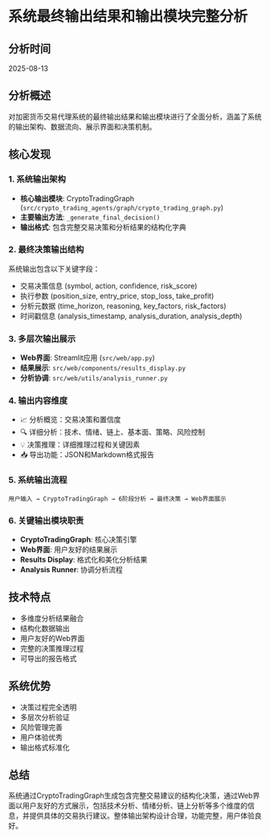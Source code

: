 # 系统最终输出结果和输出模块完整分析

## 分析时间
2025-08-13

## 分析概述
对加密货币交易代理系统的最终输出结果和输出模块进行了全面分析，涵盖了系统的输出架构、数据流向、展示界面和决策机制。

## 核心发现

### 1. 系统输出架构
- **核心输出模块**: CryptoTradingGraph (`src/crypto_trading_agents/graph/crypto_trading_graph.py`)
- **主要输出方法**: `_generate_final_decision()`
- **输出格式**: 包含完整交易决策和分析结果的结构化字典

### 2. 最终决策输出结构
系统输出包含以下关键字段：
- 交易决策信息 (symbol, action, confidence, risk_score)
- 执行参数 (position_size, entry_price, stop_loss, take_profit)
- 分析元数据 (time_horizon, reasoning, key_factors, risk_factors)
- 时间戳信息 (analysis_timestamp, analysis_duration, analysis_depth)

### 3. 多层次输出展示
- **Web界面**: Streamlit应用 (`src/web/app.py`)
- **结果展示**: `src/web/components/results_display.py`
- **分析协调**: `src/web/utils/analysis_runner.py`

### 4. 输出内容维度
- 📈 分析概览：交易决策和置信度
- 🔍 详细分析：技术、情绪、链上、基本面、策略、风险控制
- 💡 决策推理：详细推理过程和关键因素
- 📥 导出功能：JSON和Markdown格式报告

### 5. 系统输出流程
```
用户输入 → CryptoTradingGraph → 6阶段分析 → 最终决策 → Web界面展示
```

### 6. 关键输出模块职责
- **CryptoTradingGraph**: 核心决策引擎
- **Web界面**: 用户友好的结果展示
- **Results Display**: 格式化和美化分析结果
- **Analysis Runner**: 协调分析流程

## 技术特点
- 多维度分析结果融合
- 结构化数据输出
- 用户友好的Web界面
- 完整的决策推理过程
- 可导出的报告格式

## 系统优势
- 决策过程完全透明
- 多层次分析验证
- 风险管理完善
- 用户体验优秀
- 输出格式标准化

## 总结
系统通过CryptoTradingGraph生成包含完整交易建议的结构化决策，通过Web界面以用户友好的方式展示，包括技术分析、情绪分析、链上分析等多个维度的信息，并提供具体的交易执行建议。整体输出架构设计合理，功能完整，用户体验良好。